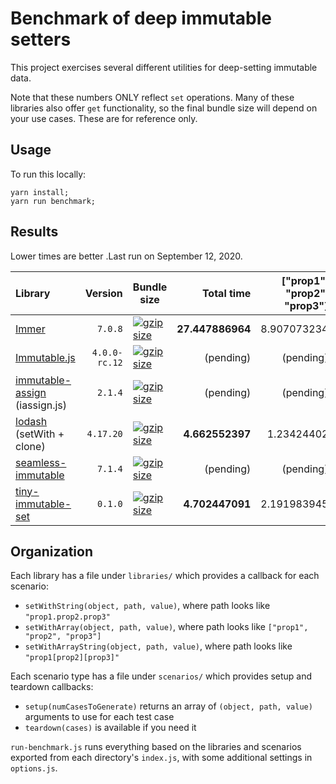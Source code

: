 # Benchmark of deep immutable setters

This project exercises several different utilities for deep-setting immutable data.

Note that these numbers ONLY reflect `set` operations. Many of these libraries also offer `get` functionality, so
the final bundle size will depend on your use cases. These are for reference only.

## Usage

To run this locally:

```shell script
yarn install;
yarn run benchmark;
```

## Results

Lower times are better .Last run on September 12, 2020.

| Library                                                                         |       Version | Bundle size                                                                                                                                     |   **Total time** | ["prop1", "prop2", "prop3"] | "prop1.prop2.prop3" | "prop1[prop2][prop3]" |
| :------------------------------------------------------------------------------ | ------------: | ----------------------------------------------------------------------------------------------------------------------------------------------- | ---------------: | --------------------------: | ------------------: | --------------------: |
| [Immer](https://immerjs.github.io/immer/)                                       |       `7.0.8` | [![gzip size](https://img.shields.io/bundlephobia/minzip/immer@7.0.8)](https://bundlephobia.com/result?p=immer@7.0.8)                           | **27.447886964** |                 8.907073234 |         9.249547088 |           9.291266642 |
| [Immutable.js](https://immutable-js.github.io/immutable-js/)                    | `4.0.0-rc.12` | [![gzip size](https://img.shields.io/bundlephobia/minzip/immutable@4.0.0-rc.12)](https://bundlephobia.com/result?p=immutable@4.0.0-rc.12)       |        (pending) |                   (pending) |           (pending) |             (pending) |
| [immutable-assign](https://github.com/engineforce/ImmutableAssign) (iassign.js) |       `2.1.4` | [![gzip size](https://img.shields.io/bundlephobia/minzip/immutable-assign@2.1.4)](https://bundlephobia.com/result?p=immutable-assign@2.1.4)     |        (pending) |                   (pending) |           (pending) |             (pending) |
| [lodash](https://lodash.com/) (setWith + clone)                                 |     `4.17.20` | [![gzip size](https://img.shields.io/bundlephobia/minzip/lodash@4.17.20)](https://bundlephobia.com/result?p=lodash@4.17.20)                     |  **4.662552397** |                  1.23424402 |         1.784842394 |           1.854285601 |
| [seamless-immutable](https://github.com/rtfeldman/seamless-immutable)           |       `7.1.4` | [![gzip size](https://img.shields.io/bundlephobia/minzip/seamless-immutable@7.1.4)](https://bundlephobia.com/result?p=seamless-immutable@7.1.4) |        (pending) |                   (pending) |           (pending) |             (pending) |
| [tiny-immutable-set](https://github.com/spautz/tiny-immutable-set)              |       `0.1.0` | [![gzip size](https://img.shields.io/bundlephobia/minzip/tiny-immutable-set@0.1.0)](https://bundlephobia.com/result?p=tiny-immutable-set@0.1.0) |  **4.702447091** |                 2.191983945 |         1.447061770 |            1.63401376 |

## Organization

Each library has a file under `libraries/` which provides a callback for each scenario:

- `setWithString(object, path, value)`, where path looks like `"prop1.prop2.prop3"`
- `setWithArray(object, path, value)`, where path looks like `["prop1", "prop2", "prop3"]`
- `setWithArrayString(object, path, value)`, where path looks like `"prop1[prop2][prop3]"`

Each scenario type has a file under `scenarios/` which provides setup and teardown callbacks:

- `setup(numCasesToGenerate)` returns an array of `(object, path, value)` arguments to use for each test case
- `teardown(cases)` is available if you need it

`run-benchmark.js` runs everything based on the libraries and scenarios exported from each directory's `index.js`,
with some additional settings in `options.js`.
